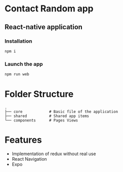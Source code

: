 # Contact Random app
## React-native application


### Installation
```sh
npm i
```
### Launch the app
```sh
npm run web
```


Folder Structure
============================
    .
    ├── core            # Basic file of the application
    ├── shared          # Shared app items
    └── components      # Pages Views



Features
============================
- Implementation of redux without real use 
- React Navigation
- Expo

